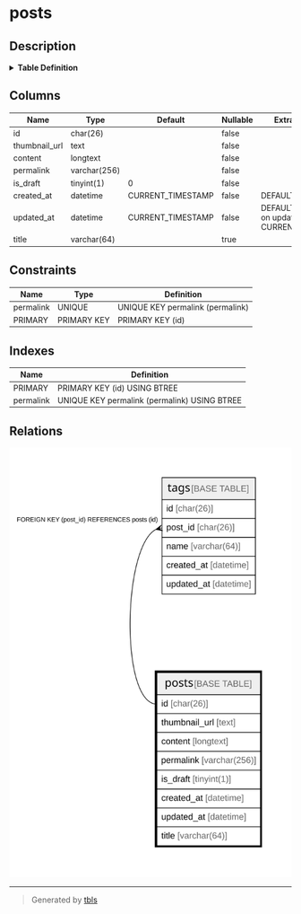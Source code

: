 # posts

## Description

<details>
<summary><strong>Table Definition</strong></summary>

```sql
CREATE TABLE `posts` (
  `id` char(26) COLLATE utf8mb4_unicode_ci NOT NULL,
  `thumbnail_url` text CHARACTER SET utf8mb4 COLLATE utf8mb4_unicode_ci NOT NULL,
  `content` longtext CHARACTER SET utf8mb4 COLLATE utf8mb4_unicode_ci NOT NULL,
  `permalink` varchar(256) CHARACTER SET utf8mb4 COLLATE utf8mb4_unicode_ci NOT NULL,
  `is_draft` tinyint(1) NOT NULL DEFAULT '0',
  `created_at` datetime NOT NULL DEFAULT CURRENT_TIMESTAMP,
  `updated_at` datetime NOT NULL DEFAULT CURRENT_TIMESTAMP ON UPDATE CURRENT_TIMESTAMP,
  `title` varchar(64) COLLATE utf8mb4_unicode_ci DEFAULT NULL,
  PRIMARY KEY (`id`),
  UNIQUE KEY `permalink` (`permalink`)
) ENGINE=InnoDB DEFAULT CHARSET=utf8mb4 COLLATE=utf8mb4_unicode_ci
```

</details>

## Columns

| Name | Type | Default | Nullable | Extra Definition | Children | Parents | Comment |
| ---- | ---- | ------- | -------- | --------------- | -------- | ------- | ------- |
| id | char(26) |  | false |  | [tags](tags.md) |  |  |
| thumbnail_url | text |  | false |  |  |  |  |
| content | longtext |  | false |  |  |  |  |
| permalink | varchar(256) |  | false |  |  |  |  |
| is_draft | tinyint(1) | 0 | false |  |  |  |  |
| created_at | datetime | CURRENT_TIMESTAMP | false | DEFAULT_GENERATED |  |  |  |
| updated_at | datetime | CURRENT_TIMESTAMP | false | DEFAULT_GENERATED on update CURRENT_TIMESTAMP |  |  |  |
| title | varchar(64) |  | true |  |  |  |  |

## Constraints

| Name | Type | Definition |
| ---- | ---- | ---------- |
| permalink | UNIQUE | UNIQUE KEY permalink (permalink) |
| PRIMARY | PRIMARY KEY | PRIMARY KEY (id) |

## Indexes

| Name | Definition |
| ---- | ---------- |
| PRIMARY | PRIMARY KEY (id) USING BTREE |
| permalink | UNIQUE KEY permalink (permalink) USING BTREE |

## Relations

![er](posts.svg)

---

> Generated by [tbls](https://github.com/k1LoW/tbls)
